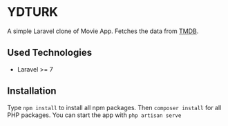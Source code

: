 # YDTURK
A simple Laravel clone of Movie App. Fetches the data from [TMDB](https://themoviedb.org/).

## Used Technologies
- Laravel >= 7
 
## Installation
Type ```npm install``` to install all npm packages. Then ```composer install``` for all
PHP packages. You can start the app with ```php artisan serve```

